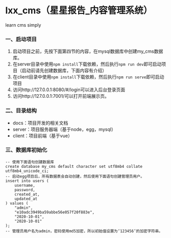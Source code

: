 # lxx_cms（星星报告_内容管理系统）
learn cms simply

### 一、启动项目

1. 启动项目之前，先按下面第四节的内容，在mysql数据库中创建my_cms数据库。
2. 在server目录中使用`npm install`下载依赖，然后执行`npm run dev`即可启动项目（启动前请先创建数据库，下面内容有介绍）
3. 在client目录中使用`npm install`下载依赖，然后执行`npm run serve`即可启动项目
4. 访问http://127.0.0.1:8080/#/login可以进入后台登录页面
5. 访问http://127.0.0.1:7001/可以打开前端展示页。

###  二、目录结构

- docs：项目开发的相关文档
- server：项目服务器端（基于node，egg，mysql）
- client：项目前端（基于vue）

###  三、数据库初始化

```
-- 使用下面语句创建数据库
create database my_cms default character set utf8mb4 collate utf8mb4_unicode_ci;
-- 启动egg项目后，所有数据表会自动创建，然后使用下面语句创建管理员用户。
insert into users (
    username,
    password,
    created_at,
    updated_at
) values (
    "admin",
    "e10adc3949ba59abbe56e057f20f883e",
    "2020-10-01",
    "2020-10-01"
);
-- 管理员用户名为admin，密码使用md5加密，所以初始值设置为‘123456’的加密字符串。
```